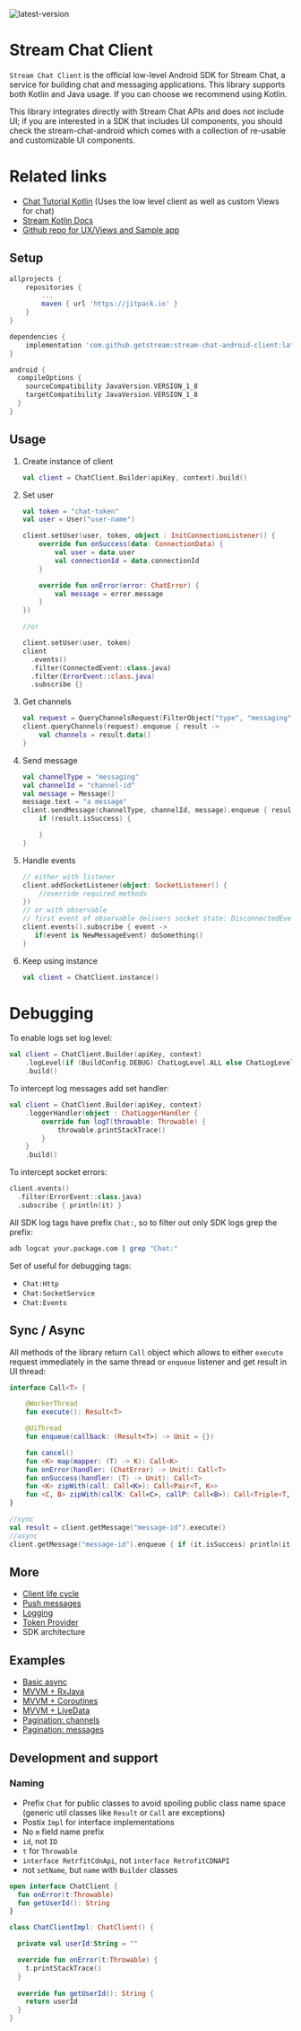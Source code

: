 ![latest-version](https://jitpack.io/v/GetStream/stream-chat-android-client.svg)

# Stream Chat Client

`Stream Chat Client` is the official low-level Android SDK for Stream Chat, a service for building chat and messaging applications. This library supports both Kotlin and Java usage. If you can choose we recommend using Kotlin.

This library integrates directly with Stream Chat APIs and does not include UI; if you are interested in a SDK that includes UI components, you should check the stream-chat-android which comes with a collection of re-usable and customizable UI components.

# Related links

* [Chat Tutorial Kotlin](https://getstream.io/tutorials/android-chat/#kotlin) (Uses the low level client as well as custom Views for chat)
* [Stream Kotlin Docs](https://getstream.io/chat/docs/?language=kotlin)
* [Github repo for UX/Views and Sample app](https://github.com/GetStream/stream-chat-android)

## Setup
```groovy
allprojects {
    repositories {
        ...
        maven { url 'https://jitpack.io' }
    }
}
```
```groovy
dependencies {
    implementation 'com.github.getstream:stream-chat-android-client:latest-version'
}
```
```groovy
android {
  compileOptions {
    sourceCompatibility JavaVersion.VERSION_1_8
    targetCompatibility JavaVersion.VERSION_1_8
  }
}
```

## Usage
1. Create instance of client

	```kotlin
    val client = ChatClient.Builder(apiKey, context).build()
	```

2. Set user

	```kotlin
    val token = "chat-token"
    val user = User("user-name")
    
    client.setUser(user, token, object : InitConnectionListener() {
        override fun onSuccess(data: ConnectionData) {
            val user = data.user
            val connectionId = data.connectionId
        }

        override fun onError(error: ChatError) {
            val message = error.message
        }
    })
    
    //or
    
    client.setUser(user, token)
    client
	  .events()
	  .filter(ConnectedEvent::class.java)
	  .filter(ErrorEvent::class.java)
	  .subscribe {}
	```

3. Get channels

	```kotlin
    val request = QueryChannelsRequest(FilterObject("type", "messaging"), 0, 100)
    client.queryChannels(request).enqueue { result ->
        val channels = result.data()
    }
	```

4. Send message

	```kotlin
    val channelType = "messaging"
    val channelId = "channel-id"
    val message = Message()
    message.text = "a message"
    client.sendMessage(channelType, channelId, message).enqueue { result ->
        if (result.isSuccess) {
    
        }
    }
	```
	
5. Handle events

	```kotlin
	// either with listener
	client.addSocketListener(object: SocketListener() {
	    //override required methods
	})
	// or with observable
	// first event of observable delivers socket state: DisconnectedEvent, ConnectingEvent or ConnectedEvent
    client.events().subscribe { event ->
       if(event is NewMessageEvent) doSomething()
    }
	```
6. Keep using instance

    ```kotlin
    val client = ChatClient.instance()
    ```
   
# Debugging

To enable logs set log level:

```kotlin
val client = ChatClient.Builder(apiKey, context)
    .logLevel(if (BuildConfig.DEBUG) ChatLogLevel.ALL else ChatLogLevel.NOTHING)
    .build()
```

To intercept log messages add set handler:

```kotlin
val client = ChatClient.Builder(apiKey, context)
    .loggerHandler(object : ChatLoggerHandler {
        override fun logT(throwable: Throwable) {
            throwable.printStackTrace()
        }
    }
    .build()
```

To intercept socket errors:
```kotlin
client.events()
  .filter(ErrorEvent::class.java)
  .subscribe { println(it) }
```

All SDK log tags have prefix `Chat:`, so to filter out only SDK logs grep the prefix:

```bash
adb logcat your.package.com | grep "Chat:"
```

Set of useful for debugging tags:
- `Chat:Http`
- `Chat:SocketService`
- `Chat:Events`

## Sync / Async
All methods of the library return `Call` object which allows to either `execute` request immediately in the same thread or `enqueue` listener and get result in UI thread:

```kotlin
interface Call<T> {

    @WorkerThread
    fun execute(): Result<T>

    @UiThread
    fun enqueue(callback: (Result<T>) -> Unit = {})

    fun cancel()
    fun <K> map(mapper: (T) -> K): Call<K>
    fun onError(handler: (ChatError) -> Unit): Call<T>
    fun onSuccess(handler: (T) -> Unit): Call<T>
    fun <K> zipWith(call: Call<K>): Call<Pair<T, K>>
    fun <C, B> zipWith(callK: Call<C>, callP: Call<B>): Call<Triple<T, C, B>>
}
```
```kotlin
//sync
val result = client.getMessage("message-id").execute()
//async
client.getMessage("message-id").enqueue { if (it.isSuccess) println(it.data()) }
```

## More

- [Client life cycle](docs/client-lifecycle.md)
- [Push messages](docs/push-messages.md)
- [Logging](docs/logging.md)
- [Token Provider](docs/token-provider.md)
- SDK architecture

## Examples

- [Basic async](docs/example-basic-async.md)
- [MVVM + RxJava](docs/example-mvvm-rxjava.md)
- [MVVM + Coroutines](docs/example-mvvm-coroutines.md)
- [MVVM + LiveData](docs/example-mvvm-livedata.md)
- [Pagination: channels](docs/example-pagination-channels.md)
- [Pagination: messages](docs/example-pagination-messages.md)

## Development and support

### Naming

- Prefix `Chat` for public classes to avoid spoiling public class name space (generic util classes like `Result` or `Call` are exceptions)
- Postix `Impl` for interface implementations
- No `m` field name prefix
- `id`, not `ID`
- `t` for `Throwable`
- `interface RetrfitCdnApi`, not `interface RetrofitCDNAPI`
- not `setName`, but `name` with `Builder` classes 

```kotlin
open interface ChatClient {
  fun onError(t:Throwable)
  fun getUserId(): String
}

class ChatClientImpl: ChatClient() {

  private val userId:String = ""

  override fun onError(t:Throwable) {
    t.printStackTrace()
  }
  
  override fun getUserId(): String {
    return userId
  }
} 
```
